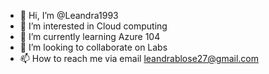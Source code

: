 - 👋 Hi, I’m @Leandra1993
- 👀 I’m interested in Cloud computing
- 🌱 I’m currently learning Azure 104
- 💞️ I’m looking to collaborate on Labs
- 📫 How to reach me via email leandrablose27@gmail.com

<!---
Leandra1993/Leandra1993 is a ✨ special ✨ repository because its `README.md` (this file) appears on your GitHub profile.
You can click the Preview link to take a look at your changes.
--->
